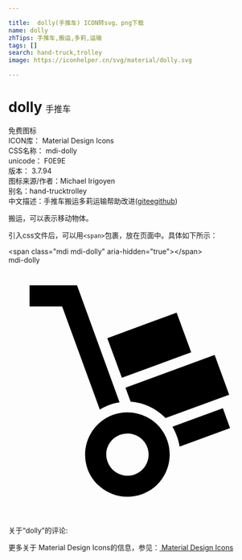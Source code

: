 ```yaml
---

title:  dolly(手推车) ICON转svg、png下载
name: dolly
zhTips: 手推车,搬运,多莉,运输
tags: []
search: hand-truck,trolley
image: https://iconhelper.cn/svg/material/dolly.svg

---
```


# dolly  <small style="font-size: 60%;font-weight: 100">手推车</small>


<div class="detail-page">
<p>
<span><span class="badge-success badge">免费图标</span> </span>
<br/>
<span>
ICON库：
<span class="badge-secondary badge">Material Design Icons</span> 
</span>
<br/>
<span>
CSS名称：
<span class="badge-secondary badge">mdi-dolly</span> 
</span>
<br/>
<span>
unicode：
<span class="badge-secondary badge">F0E9E</span> 
<copy-btn content='F0E9E' btn-title=""></copy-btn>
<copy-btn :content='String.fromCodePoint(parseInt("F0E9E", 16))' btn-title="复制U"></copy-btn>
</span>
<br/>
<span>
版本：
<span class="badge-secondary badge">3.7.94</span> 
</span>
<br/>
<span>图标来源/作者：<span class="badge-light badge">Michael Irigoyen</span></span> 
<br/>
<span>别名：<span class="badge-light badge">hand-truck</span><span class="badge-light badge">trolley</span></span><br/><span class="zh-detail">中文描述：<span class="badge-primary badge">手推车</span><span class="badge-primary badge">搬运</span><span class="badge-primary badge">多莉</span><span class="badge-primary badge">运输</span><span class="help-link"><span>帮助改进</span>(<a href="https://gitee.com/liuwave/icon-helper/edit/master/json/material/dolly.json" target="_blank" rel="noopener noreferrer">gitee</a><a href="https://github.com/liuwave/icon-helper/edit/master/json/material/dolly.json" target="_blank" rel="noopener noreferrer">github</a></span>)</span><br/>
</p>
</div><div class="description description alert alert-light">搬运，可以表示移动物体。</div>
<div class="alert alert-dark">
  <i class="mdi mdi-dolly mdi-48px"></i>
  <i class="mdi mdi-dolly mdi-36px"></i>
  <i class="mdi mdi-dolly mdi-24px"></i>
  <i class="mdi mdi-dolly mdi-18px"></i>
</div>
<div>
  <p>引入css文件后，可以用<code>&lt;span&gt;</code>包裹，放在页面中。具体如下所示：    
  </p>
  <div class="alert alert-primary" style="font-size: 14px">
    &lt;span class="mdi mdi-dolly" aria-hidden="true"&gt;&lt;/span&gt;
    <copy-btn content='<span class="mdi mdi-dolly" aria-hidden="true"></span>'></copy-btn>
  </div>
  <div class="alert alert-secondary">
    <i class="mdi mdi-dolly"
    style="font-size: 24px"
    aria-hidden="true"></i> mdi-dolly
    <copy-btn content="mdi-dolly" btn-title="复制图标名称"></copy-btn>
  </div>
</div>
<div id="svg" class="svg-wrap">
<svg xmlns="http://www.w3.org/2000/svg" viewBox="0 0 24 24"><path d="M11.97,19.88C10.93,20.26 9.78,19.72 9.4,18.69C9,17.65 9.55,16.5 10.59,16.13C11.63,15.75 12.78,16.28 13.16,17.31C13.54,18.35 13,19.5 11.97,19.88M9.9,14.25C7.83,15 6.76,17.3 7.5,19.38C8.28,21.45 10.58,22.5 12.66,21.75C14.73,21 15.79,18.7 15.04,16.63C14.28,14.55 11.97,13.5 9.9,14.25M15.94,4.58L9.37,7L10.75,10.74L17.32,8.33M20.32,13.62L15.54,15.37C15.71,15.66 15.85,15.96 15.97,16.28C16.09,16.6 16.17,16.93 16.22,17.25L21,15.5M19.54,8.58L11.09,11.68L11.58,13C12.83,13.09 14,13.64 14.89,14.55L20.92,12.34M2,2V4H5.09L8.66,13.75C8.94,13.57 9.24,13.43 9.56,13.31C9.88,13.19 10.21,13.11 10.53,13.06L6.5,2" /></svg>
</div>
<detail full-name='mdi-dolly'></detail>
<div>
<p>关于“dolly”的评论:</p>
</div>
<Vssue title="关于“dolly”的评论" ></Vssue>    
<div><p>更多关于 Material Design Icons的信息，参见：<a target="_blank" href="https://iconhelper.cn/material.html"> Material Design Icons</a>
</p></div>
